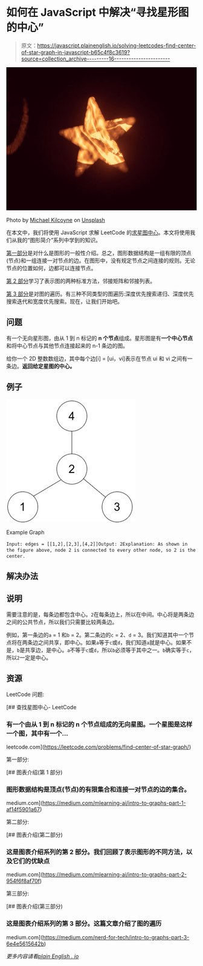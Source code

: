 # 如何在 JavaScript 中解决“寻找星形图的中心”

> 原文：<https://javascript.plainenglish.io/solving-leetcodes-find-center-of-star-graph-in-javascript-b65c4f8c3619?source=collection_archive---------16----------------------->

![](img/264ff9dccb743d12cdd0b66bbae84f13.png)

Photo by [Michael Kilcoyne](https://unsplash.com/@mikekilcoyne?utm_source=medium&utm_medium=referral) on [Unsplash](https://unsplash.com?utm_source=medium&utm_medium=referral)

在本文中，我们将使用 JavaScript 求解 LeetCode 的[求星图中心](https://leetcode.com/problems/find-center-of-star-graph/)。本文将使用我们从我的“图形简介”系列中学到的知识。

[第一部分](https://medium.com/mlearning-ai/intro-to-graphs-part-1-af14f5901a67)是对什么是图形的一般性介绍。总之，图形数据结构是一组有限的顶点(节点)和一组连接一对节点的边。在图形中，没有规定节点之间连接的规则。无论节点的位置如何，边都可以连接节点。

[第 2 部分](https://medium.com/mlearning-ai/intro-to-graphs-part-2-954f6f8af70f)学习了表示图的两种标准方法，邻接矩阵和邻接列表。

[第 3 部分](https://medium.com/nerd-for-tech/intro-to-graphs-part-3-6e4e5615642b)是对图的遍历。有三种不同类型的图遍历:深度优先搜索递归、深度优先搜索迭代和宽度优先搜索。现在，让我们开始吧。

## 问题

有一个无向星形图，由从 1 到 n 标记的 **n 个节点**组成。星形图是有**一个中心节点**和将中心节点与其他节点连接起来的 n-1 条边的图。

给你一个 2D 整数数组边，其中每个边[i] = [ui，vi]表示在节点 ui 和 vi 之间有一条边。**返回给定星图的中心。**

## 例子

![](img/7891b68a2bda1eb47bb86606bcd5860e.png)

Example Graph

```
Input: edges = [[1,2],[2,3],[4,2]]Output: 2Explanation: As shown in the figure above, node 2 is connected to every other node, so 2 is the center.
```

## 解决办法

## 说明

需要注意的是，每条边都包含中心。`2`在每条边上，所以在中间。中心将是两条边之间的公共节点，所以我们只需要比较两条边。

例如，第一条边的`a` = 1 和`b` = 2。第二条边的`c` = 2、`d` = 3。我们知道其中一个节点将在两条边之间共享，即中心。如果`a`等于`c`或`d`，我们知道`a`就是中心。如果不是，`b`是共享边，是中心。`a`不等于`c`或`d`，所以`b`必须等于其中之一。`b`确实等于`c`，所以`2`一定是中心。

## 资源

LeetCode 问题:

[](https://leetcode.com/problems/find-center-of-star-graph/) [## 查找星图中心- LeetCode

### 有一个由从 1 到 n 标记的 n 个节点组成的无向星图。一个星图是这样一个图，其中有一个…

leetcode.com](https://leetcode.com/problems/find-center-of-star-graph/) 

第一部分:

[](https://medium.com/mlearning-ai/intro-to-graphs-part-1-af14f5901a67) [## 图表介绍(第 1 部分)

### 图形数据结构是顶点(节点)的有限集合和连接一对节点的边的集合。

medium.com](https://medium.com/mlearning-ai/intro-to-graphs-part-1-af14f5901a67) 

第二部分:

[](https://medium.com/mlearning-ai/intro-to-graphs-part-2-954f6f8af70f) [## 图表介绍(第二部分)

### 这是图表介绍系列的第 2 部分。我们回顾了表示图形的不同方法，以及它们的优缺点

medium.com](https://medium.com/mlearning-ai/intro-to-graphs-part-2-954f6f8af70f) 

第三部分:

[](https://medium.com/nerd-for-tech/intro-to-graphs-part-3-6e4e5615642b) [## 图表介绍(第三部分)

### 这是图表介绍系列的第 3 部分。这篇文章介绍了图的遍历

medium.com](https://medium.com/nerd-for-tech/intro-to-graphs-part-3-6e4e5615642b) 

*更多内容请看*[*plain English . io*](http://plainenglish.io/)